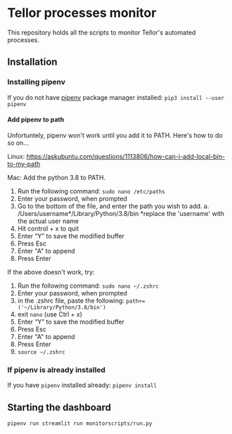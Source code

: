 # Tellor processes monitor

This repository holds all the scripts to monitor Tellor's automated processes.

## Installation

### Installing pipenv
If you do not have [pipenv](https://pipenv.pypa.io/en/latest/install/#installing-pipenv) package manager installed:
`pip3 install --user pipenv`

#### Add pipenv to path
Unfortuntely, pipenv won't work until you add it to PATH. Here's how to do so on...

Linux:
https://askubuntu.com/questions/1113806/how-can-i-add-local-bin-to-my-path

Mac:
Add the python 3.8 to PATH.
1. Run the following command: `sudo nano /etc/paths`
2. Enter your password, when prompted
3. Go to the bottom of the file, and enter the path you wish to add.
    a. /Users/username*/Library/Python/3.8/bin
      *replace the 'username' with the actual user name
4. Hit control + x to quit
5. Enter “Y” to save the modified buffer
6. Press Esc
7. Enter "A" to append
8. Press Enter

If the above doesn't work, try:
1. Run the following command: `sudo nano ~/.zshrc`
2. Enter your password, when prompted
3. in the .zshrc file, paste the following: `path+=('~/Library/Python/3.8/bin')`
4. exit `nano`  (use Ctrl + x)
5. Enter “Y” to save the modified buffer
6. Press Esc
7. Enter "A" to append
8. Press Enter
9. `source ~/.zshrc`



### If pipenv is already installed
If you have `pipenv` installed already:
`pipenv install`

## Starting the dashboard

`pipenv run streamlit run monitorscripts/run.py`
